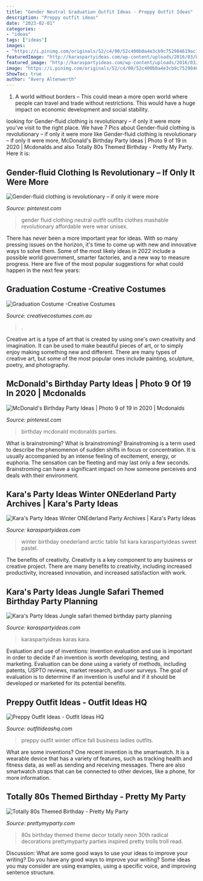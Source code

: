 ```yaml
---
title: "Gender Neutral Graduation Outfit Ideas - Preppy Outfit Ideas"
description: "Preppy outfit ideas"
date: "2023-02-01"
categories:
- "ideas"
tags: ["ideas"]
images:
- "https://i.pinimg.com/originals/52/c4/00/52c400b0a4e3cb9c752984619ac1b9ab.jpg"
featuredImage: "http://karaspartyideas.com/wp-content/uploads/2016/03/Winter-ONEderland-Birthday-Party-via-Karas-Party-Ideas-KarasPartyIdeas.com33.jpg"
featured_image: "http://karaspartyideas.com/wp-content/uploads/2016/03/Winter-ONEderland-Birthday-Party-via-Karas-Party-Ideas-KarasPartyIdeas.com33.jpg"
image: "https://i.pinimg.com/originals/52/c4/00/52c400b0a4e3cb9c752984619ac1b9ab.jpg"
ShowToc: true
author: "Avery Altenwerth"
---
```



1. A world without borders – This could mean a more open world where people can travel and trade without restrictions. This would have a huge impact on economic development and social stability. 

	

		
looking for Gender-fluid clothing is revolutionary – if only it were more you've visit to the right place. We have 7 Pics about Gender-fluid clothing is revolutionary – if only it were more like Gender-fluid clothing is revolutionary – if only it were more, McDonald&#039;s Birthday Party Ideas | Photo 9 of 19 in 2020 | Mcdonalds and also Totally 80s Themed Birthday - Pretty My Party. Here it is:
		
    
## Gender-fluid Clothing Is Revolutionary – If Only It Were More

<img loading=lazy src="https://i.pinimg.com/originals/52/c4/00/52c400b0a4e3cb9c752984619ac1b9ab.jpg" onerror="this.onerror=null;this.src='https://tse4.mm.bing.net/th?id=OIP.tHAOVw3t1m4bnxkRydIe9wHaLH&amp;pid=15.1';" alt="Gender-fluid clothing is revolutionary – if only it were more">

_Source: pinterest.com_

>gender fluid clothing neutral outfit outfits clothes mashable revolutionary affordable were wear unisex. 

	

There has never been a more important year for ideas. With so many pressing issues on the horizon, it's time to come up with new and innovative ways to solve them. Some of the most likely ideas in 2022 include a possible world government, smarter factories, and a new way to measure progress. Here are five of the most popular suggestions for what could happen in the next few years:

    
## Graduation Costume -Creative Costumes

<img loading=lazy src="https://www.creativecostumes.com.au/wp-content/uploads/2012/01/Graduation-Costume.jpg" onerror="this.onerror=null;this.src='https://tse2.mm.bing.net/th?id=OIP.OsUOe98JUB6bQGwpSKsB5wHaJ4&amp;pid=15.1';" alt="Graduation Costume -Creative Costumes">

_Source: creativecostumes.com.au_

>. 

	

Creative art is a type of art that is created by using one's own creativity and imagination. It can be used to make beautiful pieces of art, or to simply enjoy making something new and different. There are many types of creative art, but some of the most popular ones include painting, sculpture, poetry, and photography.

    
## McDonald&#039;s Birthday Party Ideas | Photo 9 Of 19 In 2020 | Mcdonalds

<img loading=lazy src="https://i.pinimg.com/736x/95/91/a6/9591a6f16d07397a4455fc492038cb73.jpg" onerror="this.onerror=null;this.src='https://tse3.mm.bing.net/th?id=OIP.Myog8xaDiLBDRFNdEySaiwHaEe&amp;pid=15.1';" alt="McDonald&#039;s Birthday Party Ideas | Photo 9 of 19 in 2020 | Mcdonalds">

_Source: pinterest.com_

>birthday mcdonald mcdonalds parties. 

	

What is brainstroming?
What is brainstroming? Brainstroming is a term used to describe the phenomenon of sudden shifts in focus or concentration. It is usually accompanied by an intense feeling of excitement, energy, or euphoria. The sensation can be fleeting and may last only a few seconds. Brainstroming can have a significant impact on how someone perceives and deals with their environment.

    
## Kara&#039;s Party Ideas Winter ONEderland Party Archives | Kara&#039;s Party Ideas

<img loading=lazy src="http://karaspartyideas.com/wp-content/uploads/2016/03/Winter-ONEderland-Birthday-Party-via-Karas-Party-Ideas-KarasPartyIdeas.com33.jpg" onerror="this.onerror=null;this.src='https://tse4.mm.bing.net/th?id=OIP.hLbh4sgZBmmr0pNRglLO8QHaDq&amp;pid=15.1';" alt="Kara&#039;s Party Ideas Winter ONEderland Party Archives | Kara&#039;s Party Ideas">

_Source: karaspartyideas.com_

>winter birthday onederland arctic table 1st kara karaspartyideas sweet pastel. 

	

The benefits of creativity.
Creativity is a key component to any business or creative project. There are many benefits to creativity, including increased productivity, increased innovation, and increased satisfaction with work.

    
## Kara&#039;s Party Ideas Jungle Safari Themed Birthday Party Planning

<img loading=lazy src="https://www.karaspartyideas.com/wp-content/uploads/2013/05/Jungle-safari-themed-4th-birthday-party-via-Karas-Party-Ideas-KarasPartyIdeas.com-jungle-safari-zoo-party-idea.png" onerror="this.onerror=null;this.src='https://tse4.mm.bing.net/th?id=OIP.mD9UGExFkwou_do41RnChQHaLK&amp;pid=15.1';" alt="Kara&#039;s Party Ideas Jungle safari themed birthday party planning">

_Source: karaspartyideas.com_

>karaspartyideas karas kara. 

	

Evaluation and use of inventions:
invention evaluation and use is important in order to decide if an invention is worth developing, testing, and marketing. Evaluation can be done using a variety of methods, including patents, USPTO reviews, market research, and user surveys. The goal of evaluation is to determine if an invention is useful and if it should be developed or marketed for its potential benefits.

    
## Preppy Outfit Ideas - Outfit Ideas HQ

<img loading=lazy src="https://outfitideashq.com/wp-content/uploads/2015/03/preppy-outfit-ideas-11.jpeg" onerror="this.onerror=null;this.src='https://tse3.mm.bing.net/th?id=OIP.AOb6IRcGvM5Uc-EEkwnkQQHaDt&amp;pid=15.1';" alt="Preppy Outfit Ideas - Outfit Ideas HQ">

_Source: outfitideashq.com_

>preppy outfit winter office fall business ladies outfits. 

	

What are some inventions?
One recent invention is the smartwatch. It is a wearable device that has a variety of features, such as tracking health and fitness data, as well as sending and receiving messages. There are also smartwatch straps that can be connected to other devices, like a phone, for more information.

    
## Totally 80s Themed Birthday - Pretty My Party

<img loading=lazy src="http://www.prettymyparty.com/wp-content/uploads/2017/03/80s-theme-birthday-party-decor-troll.jpg" onerror="this.onerror=null;this.src='https://tse2.mm.bing.net/th?id=OIP.hE_4FC5rTZbvXMqGqaBYSgHaKk&amp;pid=15.1';" alt="Totally 80s Themed Birthday - Pretty My Party">

_Source: prettymyparty.com_

>80s birthday themed theme decor totally neon 30th radical decorations prettymyparty parties inspired pretty trolls troll read. 

	

Discussion: What are some good ways to use your ideas to improve your writing?
Do you have any good ways to improve your writing? Some ideas you may consider are using examples, using a specific voice, and improving sentence structure.

